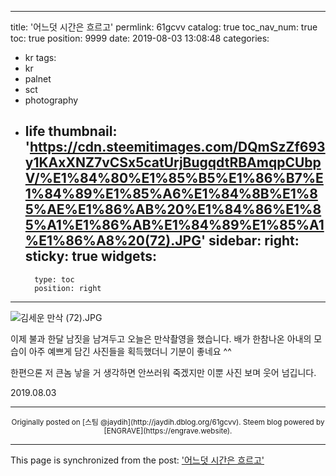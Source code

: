 
---
title: '어느덧 시간은 흐르고'
permlink: 61gcvv
catalog: true
toc_nav_num: true
toc: true
position: 9999
date: 2019-08-03 13:08:48
categories:
- kr
tags:
- kr
- palnet
- sct
- photography
- life
thumbnail: 'https://cdn.steemitimages.com/DQmSzZf693y1KAxXNZ7vCSx5catUrjBugqdtRBAmqpCUbpV/%E1%84%80%E1%85%B5%E1%86%B7%E1%84%89%E1%85%A6%E1%84%8B%E1%85%AE%E1%86%AB%20%E1%84%86%E1%85%A1%E1%86%AB%E1%84%89%E1%85%A1%E1%86%A8%20(72).JPG'
sidebar:
    right:
        sticky: true
widgets:
    -
        type: toc
        position: right
---


![김세운 만삭 (72).JPG](https://cdn.steemitimages.com/DQmSzZf693y1KAxXNZ7vCSx5catUrjBugqdtRBAmqpCUbpV/%E1%84%80%E1%85%B5%E1%86%B7%E1%84%89%E1%85%A6%E1%84%8B%E1%85%AE%E1%86%AB%20%E1%84%86%E1%85%A1%E1%86%AB%E1%84%89%E1%85%A1%E1%86%A8%20(72).JPG)

이제 불과 한달 남짓을 남겨두고 오늘은 만삭촬영을 했습니다. 배가 한참나온 아내의 모습이 아주 예쁘게 담긴 사진들을 획득했더니 기분이 좋네요 ^^

한편으론 저 큰놈 낳을 거 생각하면 안쓰러워 죽겠지만 이뿐 사진 보며 웃어 넘깁니다.

2019.08.03

***
<center><sup>Originally posted on [스팀 @jaydih](http://jaydih.dblog.org/61gcvv). Steem blog powered by [ENGRAVE](https://engrave.website).</sup></center>

- - -

This page is synchronized from the post: ['어느덧 시간은 흐르고'](https://steemit.com/@jaydih/61gcvv)
